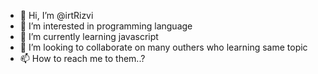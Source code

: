 - 👋 Hi, I’m @irtRizvi
- 👀 I’m interested in programming language
- 🌱 I’m currently learning javascript
- 💞️ I’m looking to collaborate on many outhers who learning same topic
- 📫 How to reach me to them..?

<!---
irtRizvi/irtRizvi is a ✨ special ✨ repository because its `README.md` (this file) appears on your GitHub profile.
You can click the Preview link to take a look at your changes.
--->
